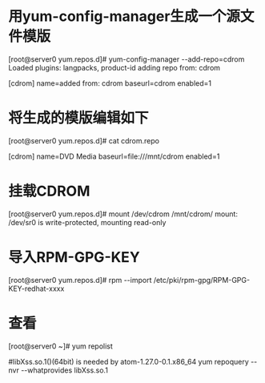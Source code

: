 # 用yum-config-manager生成一个源文件模版
[root@server0 yum.repos.d]# yum-config-manager --add-repo=cdrom
Loaded plugins: langpacks, product-id
adding repo from: cdrom

[cdrom]
name=added from: cdrom
baseurl=cdrom
enabled=1

# 将生成的模版编辑如下
[root@server0 yum.repos.d]# cat cdrom.repo

[cdrom]
name=DVD Media
baseurl=file:///mnt/cdrom
enabled=1

# 挂载CDROM
[root@server0 yum.repos.d]# mount /dev/cdrom /mnt/cdrom/
mount: /dev/sr0 is write-protected, mounting read-only

# 导入RPM-GPG-KEY
[root@server0 yum.repos.d]# rpm --import /etc/pki/rpm-gpg/RPM-GPG-KEY-redhat-xxxx

# 查看
[root@server0 ~]# yum repolist

#libXss.so.1()(64bit) is needed by atom-1.27.0-0.1.x86_64
yum repoquery --nvr --whatprovides libXss.so.1
